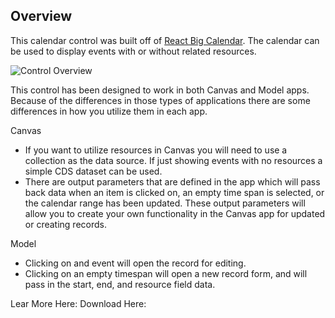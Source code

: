 
## Overview
This calendar control was built off of  [React Big Calendar](https://github.com/jquense/react-big-calendar). The calendar can be used to display events with or without related resources.

![Control Overview](https://github.com/rwilson504/PCFControls/raw/master/Calendar/images/calendarcontrol.gif)

This control has been designed to work in both Canvas and Model apps. Because of the differences in those types of applications there are some differences in how you utilize them in each app.

Canvas

-   If you want to utilize resources in Canvas you will need to use a collection as the data source. If just showing events with no resources a simple CDS dataset can be used.
-   There are output parameters that are defined in the app which will pass back data when an item is clicked on, an empty time span is selected, or the calendar range has been updated. These output parameters will allow you to create your own functionality in the Canvas app for updated or creating records.

Model

-   Clicking on and event will open the record for editing.
-   Clicking on an empty timespan will open a new record form, and will pass in the start, end, and resource field data.

Lear More Here:
Download Here: 
<!--stackedit_data:
eyJoaXN0b3J5IjpbLTQ4MzI3NDI5NF19
-->